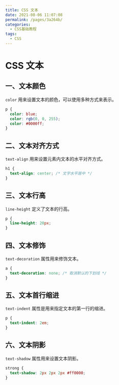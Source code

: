 ```yaml
---
title: CSS 文本
date: 2021-08-06 11:07:08
permalink: /pages/3a264b/
categories:
  - CSS基础教程
tags:
  - CSS
---
```

# CSS 文本

## 一、文本颜色
`color` 用来设置文本的颜色，可以使用多种方式来表示。
```css
p {
  color: blue;
  color: rgb(0, 0, 255);
  color: #0000ff;
}
```

## 二、文本对齐方式
`text-align` 用来设置元素内文本的水平对齐方式。
```css
h1 {
  text-align: center; /* 文字水平居中 */
}
```

## 三、文本行高
`line-height` 定义了文本的行高。
```css
p {
  line-height: 20px;
}
```

## 四、文本修饰
`text-decoration` 属性用来修饰文本。
```css
a {
  text-decoration: none; /* 取消默认的下划线 */
}
```

## 五、文本首行缩进
`text-indent` 属性是用来指定文本的第一行的缩进。
```css
p {
  text-indent: 2em;
}
```

## 六、文本阴影
`text-shadow` 属性用来设置文本阴影。
```css
strong {
  text-shadow: 2px 2px 2px #ff0000;
}
```
